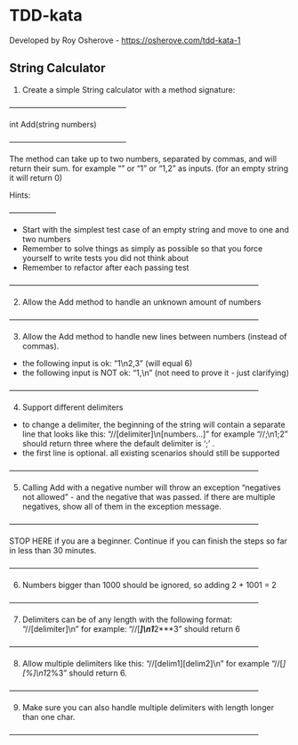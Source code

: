 # TDD-kata

Developed by Roy Osherove - https://osherove.com/tdd-kata-1

## String Calculator

1. Create a simple String calculator with a method signature:
   
———————————————

int Add(string numbers)

———————————————

The method can take up to two numbers, separated by commas, and will return their sum.
for example “” or “1” or “1,2” as inputs.
(for an empty string it will return 0)
   
Hints:
   
——————
- Start with the simplest test case of an empty string and move to one and two numbers
- Remember to solve things as simply as possible so that you force yourself to write tests you did not think about
- Remember to refactor after each passing test

————————————————————————————————

2. Allow the Add method to handle an unknown amount of numbers

————————————————————————————————

3. Allow the Add method to handle new lines between numbers (instead of commas).

* the following input is ok: “1\n2,3” (will equal 6)
* the following input is NOT ok: “1,\n” (not need to prove it - just clarifying)

————————————————————————————————

4. Support different delimiters

* to change a delimiter, the beginning of the string will contain a separate line that looks like this: “//[delimiter]\n[numbers…]” for example “//;\n1;2” should return three where the default delimiter is ‘;’ .
* the first line is optional. all existing scenarios should still be supported

————————————————————————————————

5. Calling Add with a negative number will throw an exception “negatives not allowed” - and the negative that was passed.
if there are multiple negatives, show all of them in the exception message.
   
————————————————————————————————

STOP HERE if you are a beginner. Continue if you can finish the steps so far in less than 30 minutes.

————————————————————————————————

6. Numbers bigger than 1000 should be ignored, so adding 2 + 1001 = 2

————————————————————————————————

7. Delimiters can be of any length with the following format: “//[delimiter]\n” for example: “//[***]\n1***2***3” should return 6

————————————————————————————————

8. Allow multiple delimiters like this: “//[delim1][delim2]\n” for example “//[*][%]\n1*2%3” should return 6.

————————————————————————————————

9. Make sure you can also handle multiple delimiters with length longer than one char.

———————————————————————————————— 